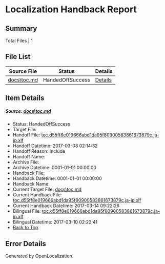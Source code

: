 # <a name='report-top'></a> Localization Handback Report

## Summary
 Total Files | 1

## File List
 Source File | Status | Details 
 ----------- | ------ | ------- 
 [docs\toc.md](https://github.com/dotnet/docs/blob/9d770d008ff1223499de36b2b7b731d8ff6f0f2b/docs/toc.md) | HandedOffSuccess | [Details](#8eb15b67fc042d4aa26b973f0bfe1cce0634ab113442)

## Item Details
##### <a name='8eb15b67fc042d4aa26b973f0bfe1cce0634ab113442'></a> Source: [docs\toc.md](https://github.com/dotnet/docs/blob/9d770d008ff1223499de36b2b7b731d8ff6f0f2b/docs/toc.md)
* Status: HandedOffSuccess
* Target File: 
* Handoff File: [toc.d55ff8e019666abd1da95f80900583861673879c.ja-jp.xlf](https://github.com/dotnet/docs.handoff/blob/6d49bf39bb4459fe34e3e35e7f135fe870ee1523/ol-handoff/dotnet/docs.ja-jp/master/dotnet-core/toc.d55ff8e019666abd1da95f80900583861673879c.ja-jp.xlf)
* Handoff Datetime: 2017-03-08 02:14:32
* Handoff Reason: Include
* Handoff Name: 
* Archive File: 
* Archive Datetime: 0001-01-01 00:00:00
* Handback File: 
* Handback Datetime: 0001-01-01 00:00:00
* Handback Name: 
* Current Target File: [docs\toc.md](https://github.com/dotnet/docs.ja-jp/blob/a5a9d35113e16ee4e067bc1324f84b9088e353dc/docs/toc.md)
* Current Handback File: [toc.d55ff8e019666abd1da95f80900583861673879c.ja-jp.xlf](https://github.com/dotnet/docs.handback/blob/0e214b14ab00feb0dcf5ad652146107e02e7d935/ol-handback/dotnet/docs.ja-jp/master/dotnet-core/toc.d55ff8e019666abd1da95f80900583861673879c.ja-jp.xlf)
* Current Handback Datetime: 2017-03-14 09:22:26
* Bilingual File: [toc.d55ff8e019666abd1da95f80900583861673879c.ja-jp.xlf](https://github.com/dotnet/docs.handback/blob/a708b2df525b9accd705aa4474ce3d7fea5b9158/ol-handback/dotnet/docs.ja-jp/master/dotnet-core/toc.d55ff8e019666abd1da95f80900583861673879c.ja-jp.xlf)
* Bilingual Datetime: 2017-03-10 02:23:41
* [Back to Top](#report-top)


## Error Details

Generated by OpenLocalization.
